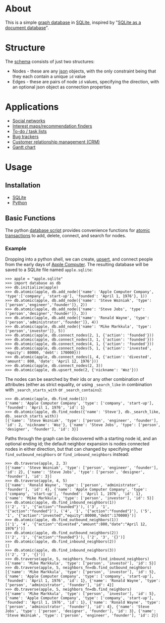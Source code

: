 # About

This is a simple [graph database](https://en.wikipedia.org/wiki/Graph_database) in [SQLite](https://www.sqlite.org/), inspired by "[SQLite as a document database](https://dgl.cx/2020/06/sqlite-json-support)".

# Structure

The [schema](schema.sql) consists of just two structures:

* Nodes - these are any [json](https://www.json.org/) objects, with the only constraint being that they each contain a unique `id` value 
* Edges - these are pairs of node `id` values, specifying the direction, with an optional json object as connection properties

# Applications

* [Social networks](https://en.wikipedia.org/wiki/Social_graph)
* [Interest maps/recommendation finders](https://en.wikipedia.org/wiki/Interest_graph)
* [To-do / task lists](https://en.wikipedia.org/wiki/Task_list)
* [Bug trackers](https://en.wikipedia.org/wiki/Open-source_software_development#Bug_trackers_and_task_lists)
* [Customer relationship management (CRM)](https://en.wikipedia.org/wiki/Customer_relationship_management)
* [Gantt chart](https://en.wikipedia.org/wiki/Gantt_chart)

# Usage

## Installation

* [SQLite](https://www.sqlite.org/)
* [Python](https://www.python.org/)

## Basic Functions

The python [database script](database.py) provides convenience functions for [atomic transactions](https://en.wikipedia.org/wiki/Atomicity_(database_systems)) to add, delete, connect, and search for nodes.

### Example

Dropping into a python shell, we can create, [upsert](https://en.wiktionary.org/wiki/upsert), and connect people from the early days of [Apple Computer](https://en.wikipedia.org/wiki/Apple_Inc.). The resulting database will be saved to a SQLite file named `apple.sqlite`:

```
>>> apple = "apple.sqlite"
>>> import database as db
>>> db.initialize(apple)
>>> db.atomic(apple, db.add_node({'name': 'Apple Computer Company', 'type':['company', 'start-up'], 'founded': 'April 1, 1976'}, 1))
>>> db.atomic(apple, db.add_node({'name': 'Steve Wozniak', 'type':['person','engineer','founder']}, 2))
>>> db.atomic(apple, db.add_node({'name': 'Steve Jobs', 'type':['person','designer','founder']}, 3))
>>> db.atomic(apple, db.add_node({'name': 'Ronald Wayne', 'type':['person','administrator','founder']}, 4))
>>> db.atomic(apple, db.add_node({'name': 'Mike Markkula', 'type':['person','investor']}, 5))
>>> db.atomic(apple, db.connect_nodes(2, 1, {'action': 'founded'}))
>>> db.atomic(apple, db.connect_nodes(3, 1, {'action': 'founded'}))
>>> db.atomic(apple, db.connect_nodes(4, 1, {'action': 'founded'}))
>>> db.atomic(apple, db.connect_nodes(5, 1, {'action': 'invested', 'equity': 80000, 'debt': 170000}))
>>> db.atomic(apple, db.connect_nodes(1, 4, {'action': 'divested', 'amount': 800, 'date': 'April 12, 1976'}))
>>> db.atomic(apple, db.connect_nodes(2, 3))
>>> db.atomic(apple, db.upsert_node(2, {'nickname': 'Woz'}))
```

The nodes can be searched by their ids or any other combination of attributes (either as strict equality, or using `_search_like` in combination with `_search_starts_with` or `_search_contains`):

```
>>> db.atomic(apple, db.find_node(1))
{'name': 'Apple Computer Company', 'type': ['company', 'start-up'], 'founded': 'April 1, 1976', 'id': 1}
>>> db.atomic(apple, db.find_nodes({'name': 'Steve'}, db._search_like, db._search_starts_with))
[{'name': 'Steve Wozniak', 'type': ['person', 'engineer', 'founder'], 'id': 2, 'nickname': 'Woz'}, {'name': 'Steve Jobs', 'type': ['person', 'designer', 'founder'], 'id': 3}]
```

Paths through the graph can be discovered with a starting node id, and an optional ending id; the default neighbor expansion is nodes connected nodes in either direction, but that can changed by specifying either `find_outbound_neighbors` or `find_inbound_neighbors` instead:

```
>>> db.traverse(apple, 2, 3)
[{'name': 'Steve Wozniak', 'type': ['person', 'engineer', 'founder'], 'id': 2}, {'name': 'Steve Jobs', 'type': ['person', 'designer', 'founder'], 'id': 3}]
>>> db.traverse(apple, 4, 5)
[{'name': 'Ronald Wayne', 'type': ['person', 'administrator', 'founder'], 'id': 4}, {'name': 'Apple Computer Company', 'type': ['company', 'start-up'], 'founded': 'April 1, 1976', 'id': 1}, {'name': 'Mike Markkula', 'type': ['person', 'investor'], 'id': 5}]
>>> db.atomic(apple, db.find_inbound_neighbors(1))
[('2', '1', '{"action":"founded"}'), ('3', '1', '{"action":"founded"}'), ('4', '1', '{"action":"founded"}'), ('5', '1', '{"action":"invested","equity":80000,"debt":170000}')]
>>> db.atomic(apple, db.find_outbound_neighbors(1))
[('1', '4', '{"action":"divested","amount":800,"date":"April 12, 1976"}')]
>>> db.atomic(apple, db.find_outbound_neighbors(2))
[('2', '1', '{"action":"founded"}'), ('2', '3', '{}')]
>>> db.atomic(apple, db.find_inbound_neighbors(2))
[]
>>> db.atomic(apple, db.find_inbound_neighbors(3))
[('2', '3', '{}')]
>>> db.traverse(apple, 5, neighbors_fn=db.find_inbound_neighbors)
[{'name': 'Mike Markkula', 'type': ['person', 'investor'], 'id': 5}]
>>> db.traverse(apple, 5, neighbors_fn=db.find_outbound_neighbors)
[{'name': 'Mike Markkula', 'type': ['person', 'investor'], 'id': 5}, {'name': 'Apple Computer Company', 'type': ['company', 'start-up'], 'founded': 'April 1, 1976', 'id': 1}, {'name': 'Ronald Wayne', 'type': ['person', 'administrator', 'founder'], 'id': 4}]
>>> db.traverse(apple, 5, neighbors_fn=db.find_neighbors)
[{'name': 'Mike Markkula', 'type': ['person', 'investor'], 'id': 5}, {'name': 'Apple Computer Company', 'type': ['company', 'start-up'], 'founded': 'April 1, 1976', 'id': 1}, {'name': 'Ronald Wayne', 'type': ['person', 'administrator', 'founder'], 'id': 4}, {'name': 'Steve Jobs', 'type': ['person', 'designer', 'founder'], 'id': 3}, {'name': 'Steve Wozniak', 'type': ['person', 'engineer', 'founder'], 'id': 2}]
```
